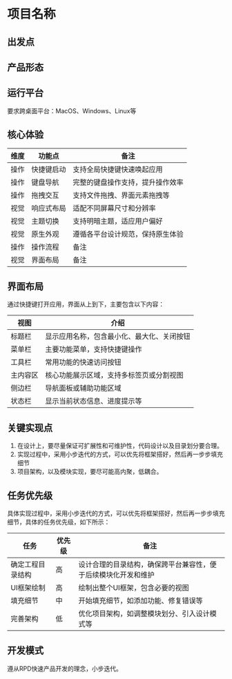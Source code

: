 # 项目名称

## 出发点

## 产品形态

## 运行平台
 
要求跨桌面平台：MacOS、Windows、Linux等

## 核心体验

| 维度 | 功能点 | 备注 |
| --- | --- | --- |
| 操作 | 快捷键启动 | 支持全局快捷键快速唤起应用 |
| 操作 | 键盘导航 | 完整的键盘操作支持，提升操作效率 |
| 操作 | 拖拽交互 | 支持文件拖拽、界面元素拖拽等 |
| 视觉 | 响应式布局 | 适配不同屏幕尺寸和分辨率 |
| 视觉 | 主题切换 | 支持明暗主题，适应用户偏好 |
| 视觉 | 原生外观 | 遵循各平台设计规范，保持原生体验 |
| 操作 | 操作流程 | 备注 |
| 视觉 | 界面布局 | 备注 |

## 界面布局

通过快捷键打开应用，界面从上到下，主要包含以下内容：

| 视图 | 介绍 |
| --- | --- |
| 标题栏 | 显示应用名称，包含最小化、最大化、关闭按钮 |
| 菜单栏 | 主要功能菜单，支持快捷键操作 |
| 工具栏 | 常用功能的快速访问按钮 |
| 主内容区 | 核心功能展示区域，支持多标签页或分割视图 |
| 侧边栏 | 导航面板或辅助功能区域 |
| 状态栏 | 显示当前状态信息、进度提示等 |

## 关键实现点

1. 在设计上，要尽量保证可扩展性和可维护性，代码设计以及目录划分要合理。
2. 实现过程中，采用小步迭代的方式，可以优先将框架搭好，然后再一步步填充细节
3. 项目架构，以及模块实现，要尽可能高内聚，低耦合。

## 任务优先级

具体实现过程中，采用小步迭代的方式，可以优先将框架搭好，然后再一步步填充细节，具体的任务优先级，如下所示：

| 任务 | 优先级 | 备注 |
| --- | --- | --- |
| 确定工程目录结构 | 高 | 设计合理的目录结构，确保跨平台兼容性，便于后续模块化开发和维护 |
| UI框架绘制 | 高 | 绘制出整个UI框架，包含必要的视图 |
| 填充细节 | 中 | 开始填充细节，如添加功能、修复错误等 |
| 完善架构 | 低 | 优化项目架构，如调整模块划分、引入设计模式等 |

## 开发模式

遵从RPD快速产品开发的理念，小步迭代。
